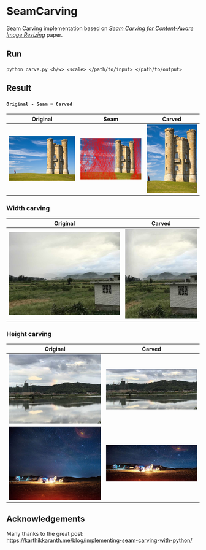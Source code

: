 # SeamCarving
Seam Carving implementation based on *[Seam Carving for Content-Aware Image Resizing](https://inst.eecs.berkeley.edu/~cs194-26/fa16/hw/proj4-seamcarving/imret.pdf)* paper. 

## Run 
`
python carve.py <h/w> <scale> </path/to/input> </path/to/output>
`

## Result
#### `Original - Seam = Carved`

| Original | Seam | Carved |
| --- | --- | --- |
| ![original](https://raw.githubusercontent.com/ktw361/SeamCarving/master/imgs/Broadway_tower.jpg) | ![shrunk](https://raw.githubusercontent.com/ktw361/SeamCarving/master/output_imgs/Broadway_tower_shrunk_seam.jpg)| ![shrunk](https://raw.githubusercontent.com/ktw361/SeamCarving/master/output_imgs/Broadway_tower_shrunk.jpg)|


### Width carving
| Original | Carved |
| ---  | --- |
| ![original](https://raw.githubusercontent.com/ktw361/SeamCarving/master/imgs/home_2.jpg)|  ![shrunk](https://raw.githubusercontent.com/ktw361/SeamCarving/master/output_imgs/home_2_shrunk.jpg) |

### Height carving

| Original | Carved |
| ---  | --- |
| ![original](https://raw.githubusercontent.com/ktw361/SeamCarving/master/imgs/home_1.jpg)|  ![shrunk](https://raw.githubusercontent.com/ktw361/SeamCarving/master/output_imgs/home_1_shrunk.jpg) |
| ![original](https://raw.githubusercontent.com/ktw361/SeamCarving/master/imgs/night.jpg) | ![shrunk](https://raw.githubusercontent.com/ktw361/SeamCarving/master/output_imgs/night_shrunk.jpg)|

## Acknowledgements

Many thanks to the great post: https://karthikkaranth.me/blog/implementing-seam-carving-with-python/

